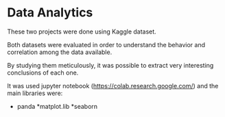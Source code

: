 # Data Analytics

These two projects were done using Kaggle dataset.

Both datasets were evaluated in order to understand the behavior and correlation among the data available. 

By studying them meticulously, it was possible to extract very interesting conclusions of each one.

It was used jupyter notebook (https://colab.research.google.com/) and the main libraries were:

* panda
*matplot.lib
*seaborn
